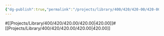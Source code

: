 ```yaml
---
{"dg-publish":true,"permalink":"/projects/library/400/420/420-00/420-00-b/","noteIcon":"0","created":"2024-01-29T12:38:56.959+09:00","updated":"2024-02-17T12:24:08.883+09:00"}
---
```


#[[Projects/Library/400/420/420.00/420.00\|420.00]]#[[Projects/Library/400/420/420.00/420.00\|420.00]]


